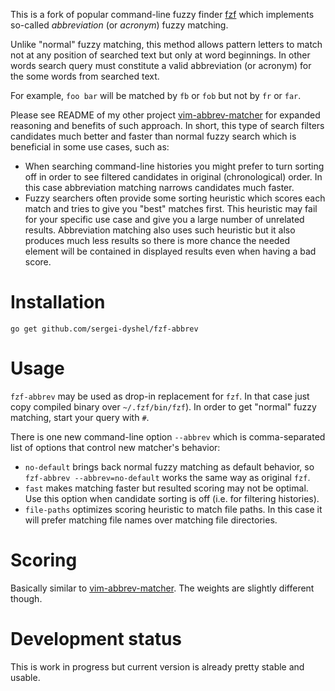 This is a fork of popular command-line fuzzy finder
[fzf](https://github.com/junegunn/fzf) which implements so-called
*abbreviation* (or *acronym*) fuzzy matching.

Unlike "normal" fuzzy matching, this method allows pattern letters to match not
at any position of searched text but only at word beginnings. In other words
search query must constitute a valid abbreviation (or acronym) for the some
words from searched text.

For example, `foo bar` will be matched by `fb` or `fob` but not by `fr` or
`far`.

Please see README of my other project
[vim-abbrev-matcher](https://github.com/vim-scripts/vim-abbrev-matcher) for
expanded reasoning and benefits of such approach. In short, this type of search
filters candidates much better and faster than normal fuzzy search which is
beneficial in some use cases, such as:
- When searching command-line histories you might prefer to turn sorting off in
  order to see filtered candidates in original (chronological) order. In this
  case abbreviation matching narrows candidates much faster.
- Fuzzy searchers often provide some sorting heuristic which scores each match
  and tries to give you "best" matches first. This heuristic may fail for your
  specific use case and give you a large number of unrelated results.
  Abbreviation matching also uses such heuristic but it also produces much less
  results so there is more chance the needed element will be contained in
  displayed results even when having a bad score.

# Installation

```
go get github.com/sergei-dyshel/fzf-abbrev
```

# Usage

`fzf-abbrev` may be used as drop-in replacement for `fzf`. In that case just
copy compiled binary over `~/.fzf/bin/fzf`). In order to get "normal" fuzzy
matching, start your query with `#`.

There is one new command-line option `--abbrev` which is comma-separated list
of options that control new matcher's behavior:
- `no-default` brings back normal fuzzy matching as default behavior, so
  `fzf-abbrev --abbrev=no-default` works the same way as original `fzf`.
- `fast` makes matching faster but resulted scoring may not be optimal. Use
  this option when candidate sorting is off (i.e. for filtering histories).
- `file-paths` optimizes scoring heuristic to match file paths. In this case it
  will prefer matching file names over matching file directories.

# Scoring

Basically similar to
[vim-abbrev-matcher](https://github.com/vim-scripts/vim-abbrev-matcher#ranking).
The weights are slightly different though.

# Development status

This is work in progress but current version is already pretty stable and
usable.